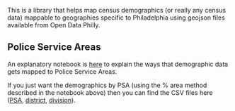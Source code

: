 This is a library that helps map census demographics (or really any census data) mappable to geographies specific to Philadelphia using geojson files available from Open Data Philly.

## Police Service Areas

An explanatory notebook is [here](https://github.com/ssuffian/censusify-philly/blob/main/scripts/Explanation%20of%20Mapping%20Census%20Data%20to%20Police%20Geographies.ipynb) to explain the ways that demographic data gets mapped to Police Service Areas.

If you just want the demographics by PSA (using the % area method described in the notebook above) then you can find the CSV files here ([PSA](https://github.com/ssuffian/censusify-philly/blob/main/scripts/psa_demographics.csv), [district](https://github.com/ssuffian/censusify-philly/blob/main/scripts/district_demographics.csv), [division](https://github.com/ssuffian/censusify-philly/blob/main/scripts/division_demographics.csv)).
